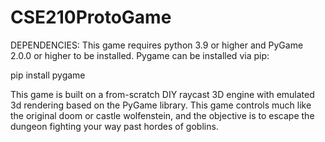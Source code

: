 # CSE210ProtoGame
DEPENDENCIES:
This game requires python 3.9 or higher and PyGame 2.0.0 or higher to be installed. Pygame can be installed via pip:


  pip install pygame
  
  
This game is built on a from-scratch DIY raycast 3D engine with emulated 3d rendering based on the PyGame library.
This game controls much like the original doom or castle wolfenstein, and the objective is to escape the dungeon fighting your way past hordes of goblins.
